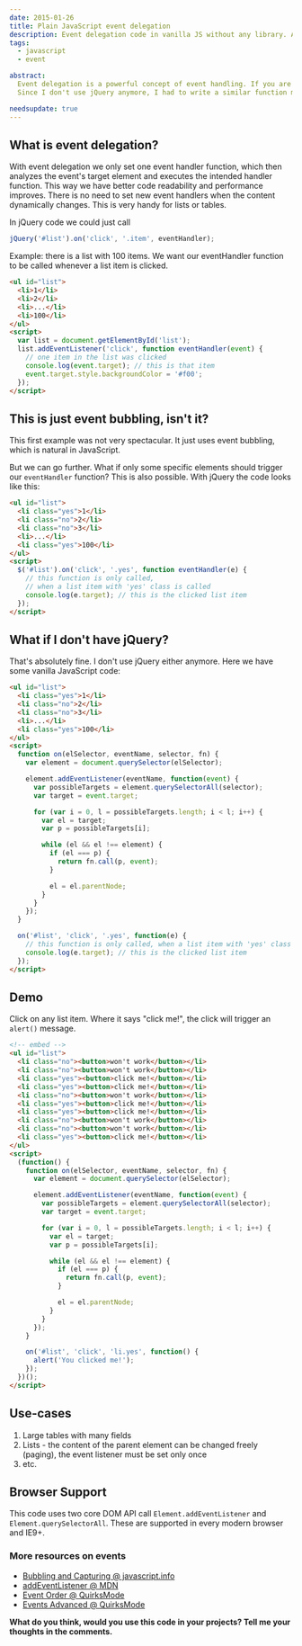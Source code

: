 ```yaml
---
date: 2015-01-26
title: Plain JavaScript event delegation
description: Event delegation code in vanilla JS without any library. Adding event handler to an outer element while still knowing which inner element was clicked.
tags:
  - javascript
  - event

abstract:
  Event delegation is a powerful concept of event handling. If you are using jQuery, you might know it as jQuery.on().
  Since I don't use jQuery anymore, I had to write a similar function myself. If you are wondering how the code looks like, read on.

needsupdate: true
---
```


## What is event delegation?

With event delegation we only set one event handler function, which then analyzes the event's target element and executes the intended handler function.
This way we have better code readability and performance improves.
There is no need to set new event handlers when the content dynamically changes.
This is very handy for lists or tables.

In jQuery code we could just call

```js
jQuery('#list').on('click', '.item', eventHandler);
```

Example: there is a list with 100 items. We want our eventHandler function to be called whenever a list item is clicked.

```html
<ul id="list">
  <li>1</li>
  <li>2</li>
  <li>...</li>
  <li>100</li>
</ul>
<script>
  var list = document.getElementById('list');
  list.addEventListener('click', function eventHandler(event) {
    // one item in the list was clicked
    console.log(event.target); // this is that item
    event.target.style.backgroundColor = '#f00';
  });
</script>
```

## This is just event bubbling, isn't it?

This first example was not very spectacular. It just uses event bubbling, which is natural in JavaScript.

But we can go further. What if only some specific elements should trigger our `eventHandler` function?
This is also possible. With jQuery the code looks like this:

```html
<ul id="list">
  <li class="yes">1</li>
  <li class="no">2</li>
  <li class="no">3</li>
  <li>...</li>
  <li class="yes">100</li>
</ul>
<script>
  $('#list').on('click', '.yes', function eventHandler(e) {
    // this function is only called,
    // when a list item with 'yes' class is called
    console.log(e.target); // this is the clicked list item
  });
</script>
```

## What if I don't have jQuery?

That's absolutely fine. I don't use jQuery either anymore. Here we have some vanilla JavaScript code:

```html
<ul id="list">
  <li class="yes">1</li>
  <li class="no">2</li>
  <li class="no">3</li>
  <li>...</li>
  <li class="yes">100</li>
</ul>
<script>
  function on(elSelector, eventName, selector, fn) {
    var element = document.querySelector(elSelector);

    element.addEventListener(eventName, function(event) {
      var possibleTargets = element.querySelectorAll(selector);
      var target = event.target;

      for (var i = 0, l = possibleTargets.length; i < l; i++) {
        var el = target;
        var p = possibleTargets[i];

        while (el && el !== element) {
          if (el === p) {
            return fn.call(p, event);
          }

          el = el.parentNode;
        }
      }
    });
  }

  on('#list', 'click', '.yes', function(e) {
    // this function is only called, when a list item with 'yes' class is called
    console.log(e.target); // this is the clicked list item
  });
</script>
```

## Demo

Click on any list item. Where it says "click me!", the click will trigger an `alert()` message.

```html
<!-- embed -->
<ul id="list">
  <li class="no"><button>won't work</button></li>
  <li class="no"><button>won't work</button></li>
  <li class="yes"><button>click me!</button></li>
  <li class="yes"><button>click me!</button></li>
  <li class="no"><button>won't work</button></li>
  <li class="yes"><button>click me!</button></li>
  <li class="yes"><button>click me!</button></li>
  <li class="no"><button>won't work</button></li>
  <li class="no"><button>won't work</button></li>
  <li class="yes"><button>click me!</button></li>
</ul>
<script>
  (function() {
    function on(elSelector, eventName, selector, fn) {
      var element = document.querySelector(elSelector);

      element.addEventListener(eventName, function(event) {
        var possibleTargets = element.querySelectorAll(selector);
        var target = event.target;

        for (var i = 0, l = possibleTargets.length; i < l; i++) {
          var el = target;
          var p = possibleTargets[i];

          while (el && el !== element) {
            if (el === p) {
              return fn.call(p, event);
            }

            el = el.parentNode;
          }
        }
      });
    }

    on('#list', 'click', 'li.yes', function() {
      alert('You clicked me!');
    });
  })();
</script>
```

## Use-cases

1. Large tables with many fields
1. Lists - the content of the parent element can be changed freely (paging), the event listener must be set only once
1. etc.

## Browser Support

This code uses two core DOM API call `Element.addEventListener` and `Element.querySelectorAll`. These are supported in every modern browser and IE9+.

### More resources on events

- [Bubbling and Capturing @ javascript.info](http://javascript.info/tutorial/bubbling-and-capturing)
- [addEventListener @ MDN](https://developer.mozilla.org/en-US/docs/Web/API/EventTarget.addEventListener)
- [Event Order @ QuirksMode](http://www.quirksmode.org/js/events_order.html)
- [Events Advanced @ QuirksMode](http://www.quirksmode.org/js/events_advanced.html)

**What do you think, would you use this code in your projects? Tell me your thoughts in the comments.**
